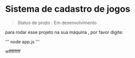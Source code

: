 # Sistema de cadastro de jogos

>Status de projto : Em desenvolvimento

para rodar  esse projeto na sua máquina , por favor digite:


'''
node app.js
'''

wffffffff
